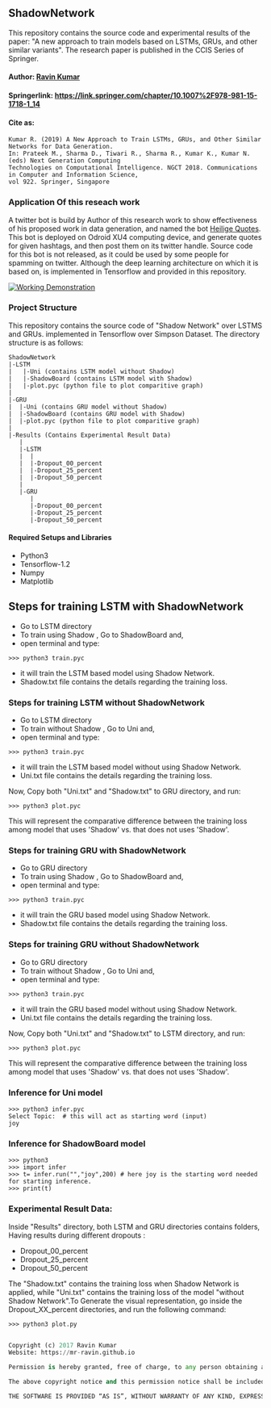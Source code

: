 ## ShadowNetwork
This repository contains the source code and experimental results of the paper: "A new approach to train models based on LSTMs, GRUs, and other similar variants". The research paper is published in the CCIS Series of Springer.

#### Author: [Ravin Kumar](https://mr-ravin.github.io)

#### Springerlink: https://link.springer.com/chapter/10.1007%2F978-981-15-1718-1_14

#### Cite as:
```
Kumar R. (2019) A New Approach to Train LSTMs, GRUs, and Other Similar Networks for Data Generation. 
In: Prateek M., Sharma D., Tiwari R., Sharma R., Kumar K., Kumar N. (eds) Next Generation Computing 
Technologies on Computational Intelligence. NGCT 2018. Communications in Computer and Information Science, 
vol 922. Springer, Singapore
```

### Application Of this reseach work
A twitter bot is build by Author of this research work to show effectiveness of his proposed work in data generation, and named the bot [Heilige Quotes](https://twitter.com/HeiligeQuotes). This bot is deployed on Odroid XU4 computing device, and generate quotes for given hashtags, and then post them on its twitter handle. Source code for this bot is not released, as it could be used by some people for spamming on twitter. Although the deep learning architecture on which it is based on, is implemented in Tensorflow and provided in this repository. 

[![Working Demonstration](https://github.com/mr-ravin/ShadowNetwork/blob/master/heiligequotes.gif)](https://www.youtube.com/watch?v=FfgvSfScHR8)

### Project Structure
This repository contains the source code of "Shadow Network" over LSTMS and GRUs. implemented in Tensorflow over Simpson Dataset. The directory structure is as follows:
```
ShadowNetwork
|-LSTM
|   |-Uni (contains LSTM model without Shadow)
|   |-ShadowBoard (contains LSTM model with Shadow)
|   |-plot.pyc (python file to plot comparitive graph)
|
|-GRU
|  |-Uni (contains GRU model without Shadow)
|  |-ShadowBoard (contains GRU model with Shadow)
|  |-plot.pyc (python file to plot comparitive graph)
|
|-Results (Contains Experimental Result Data)
   |
   |-LSTM
   |  |
   |  |-Dropout_00_percent
   |  |-Dropout_25_percent
   |  |-Dropout_50_percent
   |
   |-GRU
      |
      |-Dropout_00_percent
      |-Dropout_25_percent
      |-Dropout_50_percent
```
#### Required Setups and Libraries
- Python3
- Tensorflow-1.2
- Numpy
- Matplotlib

## Steps for training LSTM with ShadowNetwork 
- Go to LSTM directory
- To train using Shadow , Go to ShadowBoard and,
- open terminal and type:
```
>>> python3 train.pyc
```
- it will train the LSTM based model using Shadow Network.
- Shadow.txt file contains the details regarding the training loss.

### Steps for training LSTM without ShadowNetwork
- Go to LSTM directory
- To train without Shadow , Go to Uni and,
- open terminal and type:
```
>>> python3 train.pyc
```
- it will train the LSTM based model without using Shadow Network.
- Uni.txt file contains the details regarding the training loss.

Now, Copy both "Uni.txt" and "Shadow.txt" to GRU directory, and run:
```
>>> python3 plot.pyc
```
This will represent the comparative difference between the training loss among model that uses 'Shadow' vs. that does not uses 'Shadow'.


### Steps for training GRU with ShadowNetwork 
- Go to GRU directory
- To train using Shadow , Go to ShadowBoard and,
- open terminal and type:
```
>>> python3 train.pyc
```
- it will train the GRU based model using Shadow Network.
- Shadow.txt file contains the details regarding the training loss.

### Steps for training GRU without ShadowNetwork
- Go to GRU directory
- To train without Shadow , Go to Uni and,
- open terminal and type:
```
>>> python3 train.pyc
```
- it will train the GRU based model without using Shadow Network.
- Uni.txt file contains the details regarding the training loss.

Now, Copy both "Uni.txt" and "Shadow.txt" to LSTM directory, and run:
```
>>> python3 plot.pyc
```
This will represent the comparative difference between the training loss among model that uses 'Shadow' vs. that does not uses 'Shadow'.

### Inference for Uni model
```
>>> python3 infer.pyc
Select Topic:  # this will act as starting word (input)
joy
```
### Inference for ShadowBoard model
```
>>> python3
>>> import infer
>>> t= infer.run("","joy",200) # here joy is the starting word needed for starting inference.
>>> print(t)
```
### Experimental Result Data:
Inside "Results" directory, both LSTM and GRU directories contains folders, Having results during different dropouts :
- Dropout_00_percent
- Dropout_25_percent
- Dropout_50_percent

The "Shadow.txt" contains the training loss when Shadow Network is applied, while "Uni.txt" contains the training loss of the model "without Shadow Network".To Generate the visual representation, go inside the Dropout_XX_percent directories, and run the following command:
```
>>> python3 plot.py
```

```python

Copyright (c) 2017 Ravin Kumar
Website: https://mr-ravin.github.io

Permission is hereby granted, free of charge, to any person obtaining a copy of this software and associated documentation files (the “Software”), to deal in the Software without restriction, including without limitation the rights to use, copy, modify, merge, publish, distribute, sublicense, and/or sell copies of the Software, and to permit persons to whom the Software is furnished to do so, subject to the following conditions:

The above copyright notice and this permission notice shall be included in all copies or substantial portions of the Software.

THE SOFTWARE IS PROVIDED “AS IS”, WITHOUT WARRANTY OF ANY KIND, EXPRESS OR IMPLIED, INCLUDING BUT NOT LIMITED TO THE WARRANTIES OF MERCHANTABILITY, FITNESS FOR A PARTICULAR PURPOSE AND NONINFRINGEMENT. IN NO EVENT SHALL THE AUTHORS OR COPYRIGHT HOLDERS BE LIABLE FOR ANY CLAIM, DAMAGES OR OTHER LIABILITY, WHETHER IN AN ACTION OF CONTRACT, TORT OR OTHERWISE, ARISING FROM, OUT OF OR IN CONNECTION WITH THE SOFTWARE OR THE USE OR OTHER DEALINGS IN THE SOFTWARE.
```
